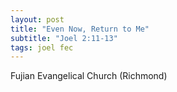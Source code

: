 ```yaml
---
layout: post
title: "Even Now, Return to Me"
subtitle: "Joel 2:11-13"
tags: joel fec
---
```

Fujian Evangelical Church (Richmond)
